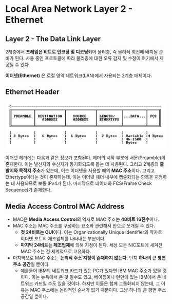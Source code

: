 # Local Area Network Layer 2 - Ethernet

## Layer 2 - The Data Link Layer

2계층에서 **프레임은 비트로 인코딩 및 디코딩**되어 물리층, 즉 물리적 회선에 배치될 준비가 된다. 사용 중인 프로토콜에 따라 물리층에 대한 오류 감지 및 수정이 여기에서 제공될 수 있다. 

**이더넷(Ethernet)** 은 로컬 영역 네트워크(LAN)에서 사용되는 2계층 매체이다.
## Ethernet Header
![](./images/ethernet_header.png)

이더넷 헤더에는 다음과 같은 정보가 포함된다. 헤더의 시작 부분에 서문(Preamble)이 존재한다. 이는 발신자와 수신자가 동기화되도록 돕는 데 사용된다. 그리고 2계층의 **출발지와 목적지 주소**가 있는데, 이는 이더넷을 사용할 때의 **MAC 주소**이다. 그리고 Ethertype이라는 것이 존재하는데, 이는 이더넷 헤더 내부에 캡슐화되는 항목을 지정하는 데 사용되므로 보통 IPv4가 된다. 마지막으로 데이터와 FCS(Frame Check Sequence)가 존재한다.
## Media Access Control MAC Address

- MAC은 **Media Access Control**의 약자로 MAC 주소는 **48비트 16진수**이다.
- MAC 주소는 MAC 주소를 구성하는 요소와 관련해서 반으로 쪼개질 수 있다.
	- **첫 24비트는 OUI**이다. 이는 Organizationally Unique Identifier의 약자로 이더넷 포트의 제조업체를 나타내는 부분이다.
	- **마지막 24비트는 제조업체**에 의해 지정이 된다. 세상 모든 NIC포트에 새겨진 MAC 주소는 전 세계적으로 고유하다.
- 마지막으로 MAC 주소는 **논리적 주소 지정이 존재하지 않는다.** 단지 **하나의 큰 평면 주소 공간**일 뿐이다. 
	- 예를들어 IBM의 네트워크 카드가 있는 PC가 있다면 IBM MAC 주소가 있을 것이다. 이는 뉴욕에서 온 것 일수도 있고, 베이징이나 런던에 있는 IBM에서 온 네트워크 카드일 수도 있을 것이다. 하지만 이들은 함께 그룹화되지 않는데, 그 이유는 MAC 주소에는 논리적인 순서가 없기 때문이다. 그냥 하나의 큰 평면 주소공간일 뿐이다.

